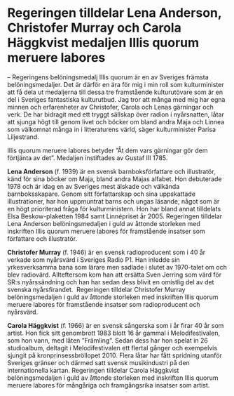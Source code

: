 # Regeringen tilldelar Lena Anderson, Christofer Murray och Carola Häggkvist medaljen Illis quorum meruere labores

– Regeringens belöningsmedalj Illis quorum är en av Sveriges främsta belöningsmedaljer. Det är därför en ära för mig i min roll som kulturminister att få dela ut medaljerna till dessa tre framstående kulturutövare som är en del i Sveriges fantastiska kulturutbud. Jag tror att många med mig har egna minnen och erfarenheter av Christofer, Carola och Lenas gärningar och verk. De har bidragit med ett tryggt sällskap över radion i nyårsnatten, låtar att sjunga högt till genom livet och böcker om bland andra Maja och Linnea som välkomnat många in i litteraturens värld, säger kulturminister Parisa Liljestrand.

Illis quorum meruere labores betyder ”Åt dem vars gärningar gör dem förtjänta av det”. Medaljen instiftades av Gustaf III 1785\.

**Lena Anderson** (f. 1939\) är en svensk barnboksförfattare och illustratör, känd för sina böcker om Maja, bland andra Majas alfabet. Hon debuterade 1978 och är idag en av Sveriges mest älskade och välkända barnboksskapare. Genom sitt författarskap och sina uppskattade illustrationer, har hon uppmuntrat barns och ungas läsande, något som är en högt prioriterad fråga för kulturministern. Hon har bland annat tilldelats Elsa Beskow\-plaketten 1984 samt Linnépriset år 2005\. Regeringen tilldelar Lena Anderson belöningsmedaljen i guld av åttonde storleken med inskriften Illis quorum meruere labores för framstående insatser som författare och illustratör.

**Christofer Murray** (f. 1946\) är en svensk radioproducent som i 40 år verkade som nyårsvärd i Sveriges Radio P1\. Han inledde sin yrkesverksamma bana som lärare men sadlade i slutet av 1970\-talet om och blev radiovärd. Allteftersom kom han att ersätta Sven Jerring som värd för SR:s nyårssändning och han har sedan dess blivit en omistlig del av det svenska nyårsfirandet.  Regeringen tilldelar Christofer Murray belöningsmedaljen i guld av åttonde storleken med inskriften Illis quorum meruere labores för framstående insatser som radioproducent och nyårsvärd.

**Carola Häggkvist** (f. 1966\) är en svensk sångerska som i år firar 40 år som artist. Hon fick sitt genombrott 1983 blott 16 år gammal i Melodifestivalen, som hon vann, med låten ”Främling”. Sedan dess har hon spelat in 26 studioalbum, deltagit i Melodifestivalen ett flertal gånger och exempelvis sjungit på kronprinsessbröllopet 2010\. Flera låtar har fått spridning utanför Sveriges gränser och därmed satt svensk musikindustri på den internationella kartan. Regeringen tilldelar Carola Häggkvist belöningsmedaljen i guld av åttonde storleken med inskriften Illis quorum meruere labores för mångåriga och framgångsrika insatser som artist.
